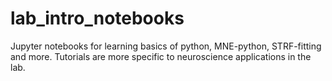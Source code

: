 # lab_intro_notebooks
Jupyter notebooks for learning basics of python, MNE-python, STRF-fitting and more. Tutorials are more specific to neuroscience applications in the lab.
